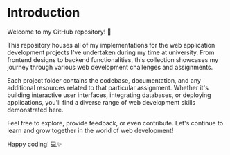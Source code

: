 # Introduction
Welcome to my GitHub repository! 🚀

This repository houses all of my implementations for the web application development projects I've undertaken during my time at university. From frontend designs to backend functionalities, this collection showcases my journey through various web development challenges and assignments.

Each project folder contains the codebase, documentation, and any additional resources related to that particular assignment. Whether it's building interactive user interfaces, integrating databases, or deploying applications, you'll find a diverse range of web development skills demonstrated here.

Feel free to explore, provide feedback, or even contribute. Let's continue to learn and grow together in the world of web development!

Happy coding! 💻✨
